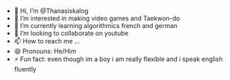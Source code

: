 - 👋 Hi, I’m @Thanasiskalog
- 👀 I’m interested in making video games and Taekwon-do
- 🌱 I’m currently learning algorithmics french and german
- 💞️ I’m looking to collaborate on youtube
- 📫 How to reach me ...
- 😄 Pronouns: He/Him
- ⚡ Fun fact: even though im a boy i am really flexible and i speak english fluently

<!---
Thanasiskalog/Thanasiskalog is a ✨ special ✨ repository because its `README.md` (this file) appears on your GitHub profile.
You can click the Preview link to take a look at your changes.
--->
